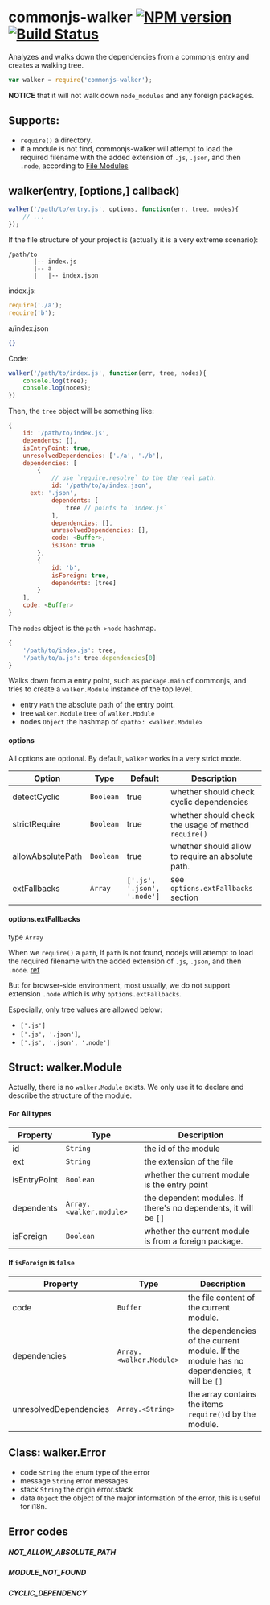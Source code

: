# commonjs-walker [![NPM version](https://badge.fury.io/js/commonjs-walker.png)](http://badge.fury.io/js/commonjs-walker) [![Build Status](https://travis-ci.org/kaelzhang/node-commonjs-walker.png?branch=master)](https://travis-ci.org/kaelzhang/node-commonjs-walker)

Analyzes and walks down the dependencies from a commonjs entry and creates a walking tree.

```js
var walker = require('commonjs-walker');
```

**NOTICE** that it will not walk down `node_modules` and any foreign packages.

## Supports:

- `require()` a directory.
- if a module is not find, commonjs-walker will attempt to load the required filename with the added extension of `.js`, `.json`, and then `.node`, according to [File Modules](http://nodejs.org/api/modules.html#modules_file_modules)

## walker(entry, [options,] callback)

```js
walker('/path/to/entry.js', options, function(err, tree, nodes){
	// ...
});
```

If the file structure of your project is (actually it is a very extreme scenario):

```
/path/to
       |-- index.js
       |-- a
       |   |-- index.json      	
```

index.js:

```js
require('./a');
require('b');
```

a/index.json

```json
{}
```

Code:

```js
walker('/path/to/index.js', function(err, tree, nodes){
	console.log(tree);
	console.log(nodes);
})
```

Then, the `tree` object will be something like:

```js
{
	id: '/path/to/index.js',
	dependents: [],
	isEntryPoint: true,
	unresolvedDependencies: ['./a', './b'],
	dependencies: [
		{
			// use `require.resolve` to the the real path.
			id: '/path/to/a/index.json',
      ext: '.json',
			dependents: [
				tree // points to `index.js`
			],
			dependencies: [],
			unresolvedDependencies: [],
			code: <Buffer>,
			isJson: true
		},
		{
		    id: 'b',
		    isForeign: true,
		    dependents: [tree]
		}
	],
	code: <Buffer>
}
```

The `nodes` object is the `path->node` hashmap.

```js
{
	'/path/to/index.js': tree,
	'/path/to/a.js': tree.dependencies[0]
}
```


Walks down from a entry point, such as `package.main` of commonjs, and tries to create a `walker.Module` instance of the top level. 

- entry `Path` the absolute path of the entry point.
- tree `walker.Module` tree of `walker.Module`
- nodes `Object` the hashmap of `<path>: <walker.Module>`

#### options

All options are optional. By default, `walker` works in a very strict mode.

Option | Type | Default | Description
------ | ---- | ------- | ------------
detectCyclic | `Boolean` | true | whether should check cyclic dependencies
strictRequire | `Boolean` | true | whether should check the usage of method `require()`
allowAbsolutePath | `Boolean` | true | whether should allow to require an absolute path.
extFallbacks | `Array` | `['.js', '.json', '.node']` | see `options.extFallbacks` section

#### options.extFallbacks

type `Array`

When we `require()` a `path`, if `path` is not found, nodejs will attempt to load the required filename with the added extension of `.js`, `.json`, and then `.node`. [ref](http://nodejs.org/api/modules.html#modules_file_modules)

But for browser-side environment, most usually, we do not support extension `.node` which is why `options.extFallbacks`.

Especially, only tree values are allowed below:

- `['.js']`
- `['.js', '.json']`,
- `['.js', '.json', '.node']`

## Struct: walker.Module

Actually, there is no `walker.Module` exists. We only use it to declare and describe the structure of the module.

#### For All types

Property | Type | Description
-------- | ---- | -----------
id | `String` | the id of the module
ext | `String` | the extension of the file
isEntryPoint | `Boolean` | whether the current module is the entry point
dependents   | `Array.<walker.module>` | the dependent modules. If there's no dependents, it will be `[]`
isForeign | `Boolean` | whether the current module is from a foreign package.

#### If `isForeign` is `false`

Property | Type | Description
-------- | ---- | -----------
code | `Buffer` | the file content of the current module.
dependencies | `Array.<walker.Module>` | the dependencies of the current module. If the module has no dependencies, it will be `[]`
unresolvedDependencies | `Array.<String>` | the array contains the items `require()`d by the module.


## Class: walker.Error

- code `String` the enum type of the error
- message `String` error messages
- stack `String` the origin error.stack
- data `Object` the object of the major information of the error, this is useful for i18n.


## Error codes

##### NOT_ALLOW_ABSOLUTE_PATH

##### MODULE_NOT_FOUND

##### CYCLIC_DEPENDENCY


